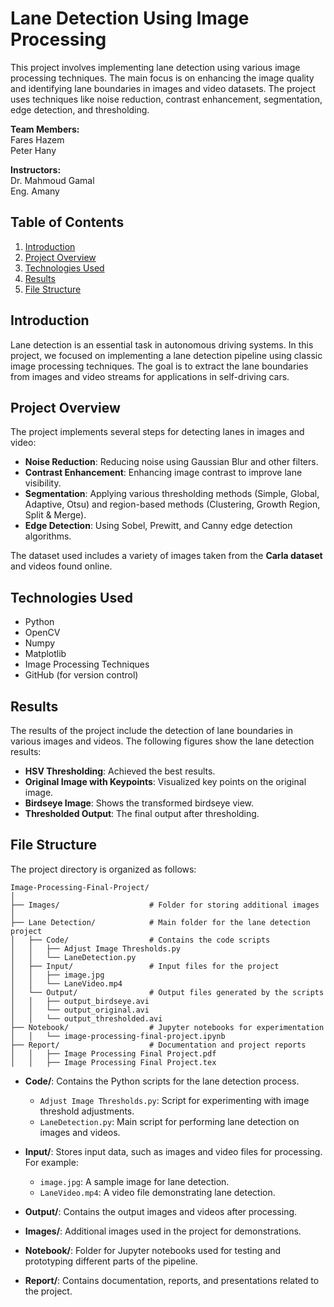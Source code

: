 # Lane Detection Using Image Processing

This project involves implementing lane detection using various image processing techniques. The main focus is on enhancing the image quality and identifying lane boundaries in images and video datasets. The project uses techniques like noise reduction, contrast enhancement, segmentation, edge detection, and thresholding.

**Team Members:**  
Fares Hazem  
Peter Hany  

**Instructors:**  
Dr. Mahmoud Gamal  
Eng. Amany  

## Table of Contents

1. [Introduction](#introduction)
2. [Project Overview](#project-overview)
3. [Technologies Used](#technologies-used)
4. [Results](#results)
5. [File Structure](#file-structure)

## Introduction

Lane detection is an essential task in autonomous driving systems. In this project, we focused on implementing a lane detection pipeline using classic image processing techniques. The goal is to extract the lane boundaries from images and video streams for applications in self-driving cars.

## Project Overview

The project implements several steps for detecting lanes in images and video:
- **Noise Reduction**: Reducing noise using Gaussian Blur and other filters.
- **Contrast Enhancement**: Enhancing image contrast to improve lane visibility.
- **Segmentation**: Applying various thresholding methods (Simple, Global, Adaptive, Otsu) and region-based methods (Clustering, Growth Region, Split & Merge).
- **Edge Detection**: Using Sobel, Prewitt, and Canny edge detection algorithms.

The dataset used includes a variety of images taken from the **Carla dataset** and videos found online.

## Technologies Used

- Python
- OpenCV
- Numpy
- Matplotlib
- Image Processing Techniques
- GitHub (for version control)

## Results

The results of the project include the detection of lane boundaries in various images and videos. The following figures show the lane detection results:

- **HSV Thresholding**: Achieved the best results.
- **Original Image with Keypoints**: Visualized key points on the original image.
- **Birdseye Image**: Shows the transformed birdseye view.
- **Thresholded Output**: The final output after thresholding.

## File Structure

The project directory is organized as follows:

```
Image-Processing-Final-Project/
│
├── Images/                    # Folder for storing additional images
│
├── Lane Detection/            # Main folder for the lane detection project
│   ├── Code/                  # Contains the code scripts
│   │   ├── Adjust Image Thresholds.py
│   │   └── LaneDetection.py
│   ├── Input/                 # Input files for the project
│   │   ├── image.jpg
│   │   └── LaneVideo.mp4
│   └── Output/                # Output files generated by the scripts
│   │   ├── output_birdseye.avi
│   │   └── output_original.avi
│   │   └── output_thresholded.avi
├── Notebook/                  # Jupyter notebooks for experimentation
│   │   └── image-processing-final-project.ipynb
├── Report/                    # Documentation and project reports
│   │   ├── Image Processing Final Project.pdf
│   │   ├── Image Processing Final Project.tex
```

- **Code/**: Contains the Python scripts for the lane detection process. 
  - `Adjust Image Thresholds.py`: Script for experimenting with image threshold adjustments.
  - `LaneDetection.py`: Main script for performing lane detection on images and videos.

- **Input/**: Stores input data, such as images and video files for processing. For example:
  - `image.jpg`: A sample image for lane detection.
  - `LaneVideo.mp4`: A video file demonstrating lane detection.

- **Output/**: Contains the output images and videos after processing.

- **Images/**: Additional images used in the project for demonstrations.

- **Notebook/**: Folder for Jupyter notebooks used for testing and prototyping different parts of the pipeline.

- **Report/**: Contains documentation, reports, and presentations related to the project.
